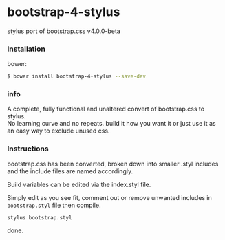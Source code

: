 # bootstrap-4-stylus
stylus port of bootstrap.css v4.0.0-beta

### Installation

bower:
```sh
$ bower install bootstrap-4-stylus --save-dev
```

### info
A complete, fully functional and unaltered convert of bootstrap.css to stylus.  
No learning curve and no repeats. build it how you want it or just use it as an easy way to exclude unused css.

### Instructions
bootstrap.css has been converted, broken down into smaller .styl includes and the include files are named accordingly.

Build variables can be edited via the index.styl file.  

Simply edit as you see fit, comment out or remove unwanted includes in `bootstrap.styl` file then compile.

````
stylus bootstrap.styl 
````

done.
